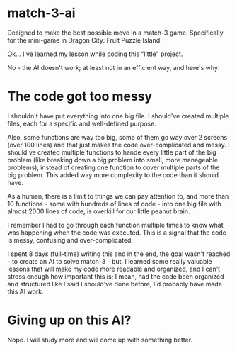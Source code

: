 # match-3-ai
Designed to make the best possible move in a match-3 game. Specifically for the mini-game in Dragon City: Fruit Puzzle Island.

Ok... I've learned my lesson while coding this "little" project.

No - the AI doesn't work; at least not in an efficient way, and here's why:

# The code got too messy
I shouldn't have put everything into one big file. I should've created multiple files, each for a specific and well-defined purpose.

Also, some functions are way too big, some of them go way over 2 screens (over 100 lines) and that just makes the code over-complicated and messy. I should've created multiple functions to hande every little part of the big problem (like breaking down a big problem into small, more manageable problems), instead of creating one function to cover multiple parts of the big problem. This added way more complexity to the code than it should have.

As a human, there is a limit to things we can pay attention to, and more than 10 functions - some with hundreds of lines of code - into one big file with almost 2000 lines of code, is overkill for our little peanut brain.

I remember I had to go through each function multiple times to know what was happening when the code was executed. This is a signal that the code is messy, confusing and over-complicated.

I spent 8 days (full-time) writing this and in the end, the goal wasn't reached - to create an AI to solve match-3 - but, I learned some really valuable lessons that will make my code more readable and organized, and I can't stress enough how important this is; I mean, had the code been organized and structured like I said I should've done before, I'd probably have made this AI work.

# Giving up on this AI?

Nope. I will study more and will come up with something better.
